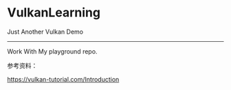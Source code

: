 # VulkanLearning
Just Another Vulkan Demo

---
Work With My playground repo.



参考资料：

https://vulkan-tutorial.com/Introduction
